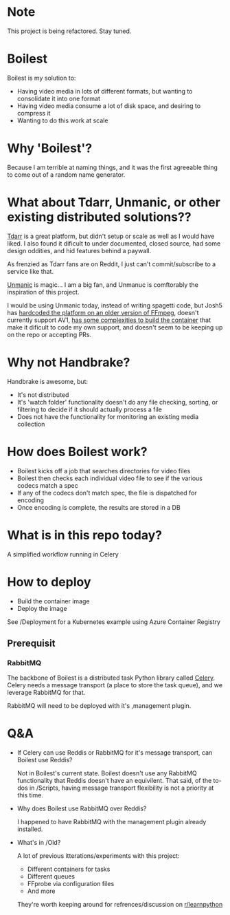 # Note

This project is being refactored.  Stay tuned.


# Boilest

Boilest is my solution to:

- Having video media in lots of different formats, but wanting to consolidate it into one format
- Having video media consume a lot of disk space, and desiring to compress it
- Wanting to do this work at scale

# Why 'Boilest'?

Because I am terrible at naming things, and it was the first agreeable thing to come out of a random name generator.

# What about Tdarr, Unmanic, or other existing distributed solutions??

[Tdarr](https://home.tdarr.io/) is a great platform, but didn't setup or scale as well as I would have liked.  I also found it dificult to under documented, closed source, had some design oddities, and hid features behind a paywall.

As frenzied as Tdarr fans are on Reddit, I just can't commit/subscribe to a service like that.

[Unmanic](https://github.com/Unmanic/unmanic/tree/master) is magic...  I am a big fan, and Unmanuc is comftorably the inspiration of this project.

I would be using Unmanic today, instead of writing spagetti code, but Josh5 has [hardcoded the platform on an older version of FFmpeg](https://github.com/Unmanic/unmanic/blob/master/docker/Dockerfile#L82), doesn't currently support AV1, [has some complexities to build the container](https://github.com/Unmanic/unmanic/blob/master/docker/README.md) that make it dificult to code my own support, and doesn't seem to be keeping up on the repo or accepting PRs.

# Why not Handbrake?

Handbrake is awesome, but:

- It's not distributed
- It's 'watch folder' functionality doesn't do any file checking, sorting, or filtering to decide if it should actually process a file
- Does not have the functionality for monitoring an existing media collection

# How does Boilest work?

- Boilest kicks off a job that searches directories for video files
- Boilest then checks each individual video file to see if the various codecs match a spec
- If any of the codecs don't match spec, the file is dispatched for encoding
- Once encoding is complete, the results are stored in a DB

 # What is in this repo today?

A simplified workflow running in Celery

# How to deploy

- Build the container image 
- Deploy the image

See /Deployment for a Kubernetes example using Azure Container Registry

## Prerequisit 

### RabbitMQ

The backbone of Boilest is a distributed task Python library called [Celery](https://docs.celeryq.dev/en/stable/getting-started/introduction.html). Celery needs a message transport (a place to store the task queue), and we leverage RabbitMQ for that.

RabbitMQ will need to be deployed with it's ,management plugin.

# Q&A

  * If Celery can use Reddis or RabbitMQ for it's message transport, can Boilest use Reddis?

    Not in Boilest's current state.  Boilest doesn't use any RabbitMQ functionality that Reddis doesn't have an equivilent.  That said, of the to-dos in /Scripts, having message transport flexibility is not a priority at this time.

- Why does Boilest use RabbitMQ over Reddis?

    I happened to have RabbitMQ with the management plugin already installed.

- What's in /Old?

  A lot of previous itterations/experiments with this project:
  - Different containers for tasks
  - Different queues
  - FFprobe via configuration files
  - And more
  
  They're worth keeping around for refrences/discussion on [r/learnpython](https://www.reddit.com/r/learnpython/)